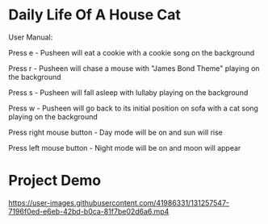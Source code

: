 # Daily Life Of A House Cat

User Manual:


Press e - Pusheen will eat a cookie with a cookie song on the background

Press r - Pusheen will chase a mouse with "James Bond Theme" playing on the background

Press s - Pusheen will fall asleep with lullaby playing on the background

Press w - Pusheen will go back to its initial position on sofa with a cat song playing on the background

Press right mouse button - Day mode will be on and sun will rise 

Press left mouse button - Night mode will be on and moon will appear

# Project Demo



https://user-images.githubusercontent.com/41986331/131257547-7196f0ed-e6eb-42bd-b0ca-81f7be02d6a6.mp4


